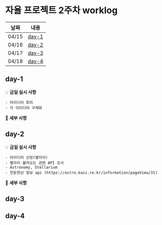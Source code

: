 # 자율 프로젝트 2주차 worklog

|날짜|내용|
|:---:|:---:|
|04/15|[day-1](#day-1)|
|04/16|[day-2](#day-2)|
|04/17|[day-3](#day-3)|
|04/18|[day-4](#day-4)|


## day-1

💡 **금일 실시 사항**

    - 아이디어 회의 
    - 각 아이디어 구체화 

📜 **세부 사항**

    
## day-2
💡 **금일 실시 사항**

    - 아이디어 선정(별자리)
    - 별자리 불러오는 관련 API 조사
    - Astronomy, Stellarium
    - 천문현상 정보 api (https://astro.kasi.re.kr/information/pageView/31)

📜 **세부 사항**

## day-3


## day-4